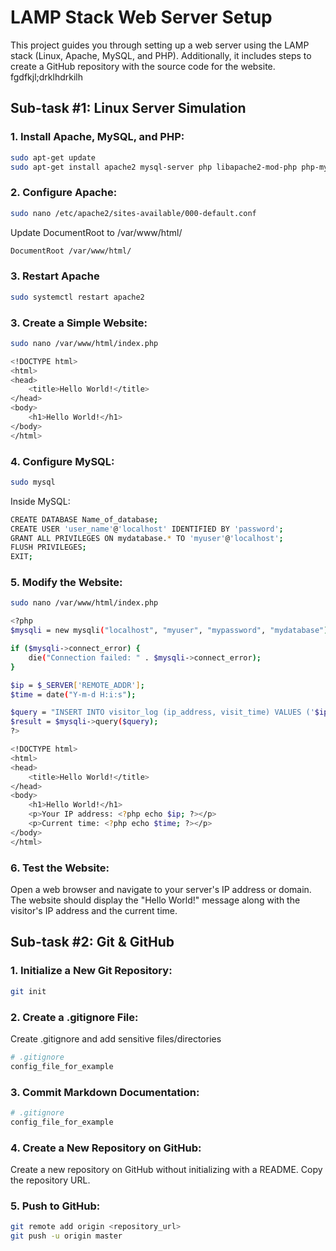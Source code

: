 # LAMP Stack Web Server Setup

This project guides you through setting up a web server using the LAMP stack (Linux, Apache, MySQL, and PHP). Additionally, it includes steps to create a GitHub repository with the source code for the website.
fgdfkjl;drklhdrkilh

## Sub-task #1: Linux Server Simulation

### 1. Install Apache, MySQL, and PHP:

```bash
sudo apt-get update
sudo apt-get install apache2 mysql-server php libapache2-mod-php php-mysql
```
### 2. Configure Apache:

```bash
sudo nano /etc/apache2/sites-available/000-default.conf
```
Update DocumentRoot to /var/www/html/

```bash
DocumentRoot /var/www/html/
```

### 3. Restart Apache

```bash
sudo systemctl restart apache2
```
### 3. Create a Simple Website:

```bash
sudo nano /var/www/html/index.php
```

```bash
<!DOCTYPE html>
<html>
<head>
    <title>Hello World!</title>
</head>
<body>
    <h1>Hello World!</h1>
</body>
</html>
```
### 4. Configure MySQL:

```bash
sudo mysql
```
Inside MySQL:

```bash
CREATE DATABASE Name_of_database;
CREATE USER 'user_name'@'localhost' IDENTIFIED BY 'password';
GRANT ALL PRIVILEGES ON mydatabase.* TO 'myuser'@'localhost';
FLUSH PRIVILEGES;
EXIT;
```
### 5. Modify the Website:

```bash
sudo nano /var/www/html/index.php
```

```bash
<?php
$mysqli = new mysqli("localhost", "myuser", "mypassword", "mydatabase");

if ($mysqli->connect_error) {
    die("Connection failed: " . $mysqli->connect_error);
}

$ip = $_SERVER['REMOTE_ADDR'];
$time = date("Y-m-d H:i:s");

$query = "INSERT INTO visitor_log (ip_address, visit_time) VALUES ('$ip', '$time')";
$result = $mysqli->query($query);
?>

<!DOCTYPE html>
<html>
<head>
    <title>Hello World!</title>
</head>
<body>
    <h1>Hello World!</h1>
    <p>Your IP address: <?php echo $ip; ?></p>
    <p>Current time: <?php echo $time; ?></p>
</body>
</html>

```
### 6. Test the Website:
Open a web browser and navigate to your server's IP address or domain. The website should display the "Hello World!" message along with the visitor's IP address and the current time.

## Sub-task #2: Git & GitHub

### 1. Initialize a New Git Repository:

```bash
git init
```
### 2. Create a .gitignore File:
Create .gitignore and add sensitive files/directories

```bash
# .gitignore
config_file_for_example
```
### 3. Commit Markdown Documentation:

```bash
# .gitignore
config_file_for_example
```

### 4. Create a New Repository on GitHub:
Create a new repository on GitHub without initializing with a README.
Copy the repository URL.

### 5. Push to GitHub:

```bash
git remote add origin <repository_url>
git push -u origin master
```
